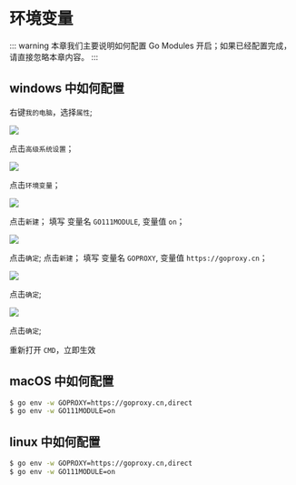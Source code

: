 # 环境变量

::: warning
本章我们主要说明如何配置 Go Modules 开启；如果已经配置完成，请直接忽略本章内容。
:::

## windows 中如何配置

右键`我的电脑`，选择`属性`;

![](https://gitee.com/mydearzwj/image/raw/master/img/wodediannaoshuxing.png)

点击`高级系统设置`；

![](https://gitee.com/mydearzwj/image/raw/master/img/xitongshuxing.png)

点击`环境变量`；

![](https://gitee.com/mydearzwj/image/raw/master/img/huanjingbianliang1.png)

点击`新建`；
填写 变量名 `GO111MODULE`, 变量值 `on`；

![](https://gitee.com/mydearzwj/image/raw/master/img/huanjingbianliang2.png)

点击`确定`;
点击`新建`；
填写 变量名 `GOPROXY`, 变量值 `https://goproxy.cn`；

![](https://gitee.com/mydearzwj/image/raw/master/img/huanjingbianliang3.png)

点击`确定`;

![](https://gitee.com/mydearzwj/image/raw/master/img/huanjingbianliang4.png)

点击`确定`;

重新打开 `CMD`，立即生效

## macOS 中如何配置

```bash
$ go env -w GOPROXY=https://goproxy.cn,direct
$ go env -w GO111MODULE=on
```

## linux 中如何配置

```bash
$ go env -w GOPROXY=https://goproxy.cn,direct
$ go env -w GO111MODULE=on
```
